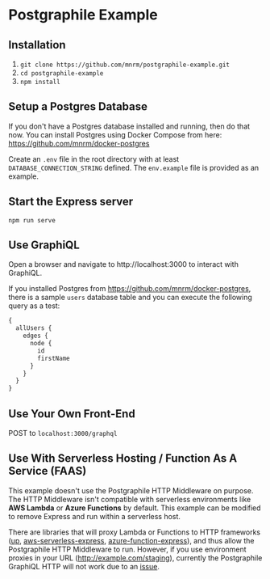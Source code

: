 # Postgraphile Example

## Installation

1. `git clone https://github.com/mnrm/postgraphile-example.git`
2. `cd postgraphile-example`
3. `npm install`

## Setup a Postgres Database

If you don't have a Postgres database installed and running, then do that now. You can install Postgres using Docker Compose from here: https://github.com/mnrm/docker-postgres

Create an `.env` file in the root directory with at least `DATABASE_CONNECTION_STRING` defined. The `env.example` file is provided as an example.

## Start the Express server

`npm run serve`

## Use GraphiQL

Open a browser and navigate to http://localhost:3000 to interact with GraphiQL. 

If you installed Postgres from https://github.com/mnrm/docker-postgres, there is a sample `users` database table and you can execute the following query as a test:

```js
{
  allUsers {
    edges {
      node {
        id
        firstName
      }
    }
  }
}
```

## Use Your Own Front-End

POST to `localhost:3000/graphql`

## Use With Serverless Hosting / Function As A Service (FAAS)

This example doesn't use the Postgraphile HTTP Middleware on purpose. The HTTP Middleware isn't compatible with serverless environments like **AWS Lambda** or **Azure Functions** by default. This example can be modified to remove Express and run within a serverless host.

There are libraries that will proxy Lambda or Functions to HTTP frameworks ([up](https://github.com/apex/up), [aws-serverless-express](https://github.com/awslabs/aws-serverless-express), [azure-function-express](https://github.com/yvele/azure-function-express)), and thus allow the Postgraphile HTTP Middleware to run. However, if you use environment proxies in your URL (http://example.com/staging), currently the Postgraphile GraphiQL HTTP will not work due to an [issue](https://github.com/postgraphql/postgraphql/issues/526).
